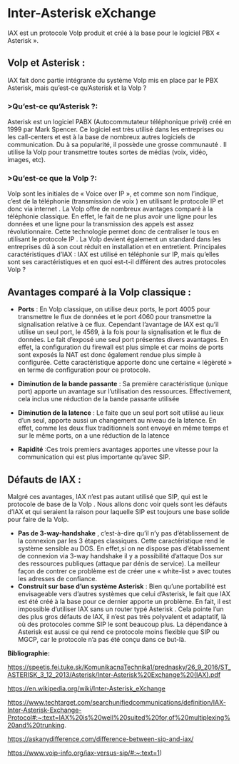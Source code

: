 # Inter-Asterisk eXchange

IAX est un protocole VoIp produit et créé à la base pour le logiciel PBX « Asterisk ».

## VoIp et Asterisk :

IAX fait donc partie intégrante du système VoIp mis en place par le PBX Asterisk, mais qu’est-ce qu’Asterisk et la VoIp ?

### >Qu’est-ce qu’Asterisk ?:

Asterisk est un logiciel PABX (Autocommutateur téléphonique privé) créé en 1999 par Mark Spencer. Ce logiciel est très utilisé dans les entreprises ou les call-centers et est à la base de nombreux autres logiciels de communication. Du à sa popularité, il possède une grosse communauté . Il utilise la VoIp pour transmettre toutes sortes de médias (voix, vidéo, images, etc).

### >Qu’est-ce que la VoIp ?:

VoIp sont les initiales de « Voice over IP », et comme son nom l’indique, c’est de la téléphonie (transmission de voix ) en utilisant le protocole IP et donc via internet .
La VoIp offre de nombreux avantages comparé à la téléphonie classique. En effet, le fait de ne plus avoir une ligne pour les données et une ligne pour la transmission des appels est assez révolutionnaire. Cette technologie permet donc de centraliser le tous en utilisant le protocole IP . La VoIp devient également un standard dans les entreprises dû à son cout réduit en installation et en entretient.
Principales caractéristiques d’IAX :
IAX est utilisé en téléphonie sur IP, mais qu’elles sont ses caractéristiques et en quoi est-t-il différent des autres protocoles VoIp ?

## Avantages comparé à la VoIp classique :

-   **Ports** : En VoIp classique, on utilise deux ports, le port 4005 pour transmettre le flux de données et le port 4060 pour transmettre la signalisation relative à ce flux. Cependant l’avantage de IAX est qu’il utilise un seul port, le 4569, à la fois pour la signalisation et le flux de données. Le fait d’exposé une seul port présentes divers avantages. En effet, la configuration du firewall est plus simple et car moins de ports sont exposés la NAT est donc également rendue plus simple à configurée. Cette caractéristique apporte donc une certaine « légèreté » en terme de configuration pour ce protocole.
-   **Diminution de la bande passante** : Sa première caractéristique (unique port) apporte un avantage sur l’utilisation des ressources. Effectivement, cela inclus une réduction de la bande passante utilisée

-   **Diminution de la latence** : Le faite que un seul port soit utilisé au lieux d’un seul, apporte aussi un changement au niveau de la latence. En effet, comme les deux flux traditionnels sont envoyé en même temps et sur le même ports, on a une réduction de la latence
-   **Rapidité** :Ces trois premiers avantages apportes une vitesse pour la communication qui est plus importante qu’avec SIP.

## Défauts de IAX :

Malgré ces avantages, IAX n’est pas autant utilisé que SIP, qui est le protocole de base de la VoIp . Nous allons donc voir quels sont les défauts d’IAX et qui seraient la raison pour laquelle SIP est toujours une base solide pour faire de la VoIp.

-   **Pas de 3-way-handshake** , c’est-à-dire qu’il n’y pas d’établissement de la connexion par les 3 étapes classiques. Cette caractéristique rend le système sensible au DOS. En effet,si on ne dispose pas d’établissement de connexion via 3-way handshake il y a possibilité d’attaque Dos sur des ressources publiques (attaque par dénis de service). La meilleur façon de contrer ce problème est de créer une « white-list » avec toutes les adresses de confiance.
-   **Construit sur base d’un système Asterisk** : Bien qu’une portabilité est envisageable vers d’autres systèmes que celui d’Asterisk, le fait que IAX est été créé à la base pour ce dernier apporte un problème. En fait, il est impossible d’utiliser IAX sans un router typé Asterisk . Cela pointe l’un des plus gros défauts de IAX, il n’est pas très polyvalent et adaptatif, là où des protocoles comme SIP le sont beaucoup plus. La dépendance à Asterisk est aussi ce qui rend ce protocole moins flexible que SIP ou MGCP, car le protocole n’a pas été conçu dans ce but-là.

**Bibliographie:**

https://speetis.fei.tuke.sk/KomunikacnaTechnika1/prednasky/26_9_2016/ST_ASTERISK_3_12_2013/Asterisk/Inter-Asterisk%20Exchange%20(IAX).pdf

https://en.wikipedia.org/wiki/Inter-Asterisk_eXchange

https://www.techtarget.com/searchunifiedcommunications/definition/IAX-Inter-Asterisk-Exchange-Protocol#:~:text=IAX%20is%20well%20suited%20for,of%20multiplexing%20and%20trunking.

https://askanydifference.com/difference-between-sip-and-iax/

https://www.voip-info.org/iax-versus-sip/#:~:text=1)
